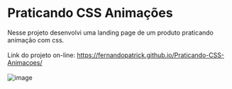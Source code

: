 # Praticando CSS Animações
Nesse projeto desenvolvi uma landing page de um produto praticando animação com css. <br><br>
Link do projeto on-line: https://fernandopatrick.github.io/Praticando-CSS-Animacoes/
<br><br>
![image](https://user-images.githubusercontent.com/78447989/172029065-1f649f71-ab22-406f-a9c5-0aa51f65e6c2.png)
